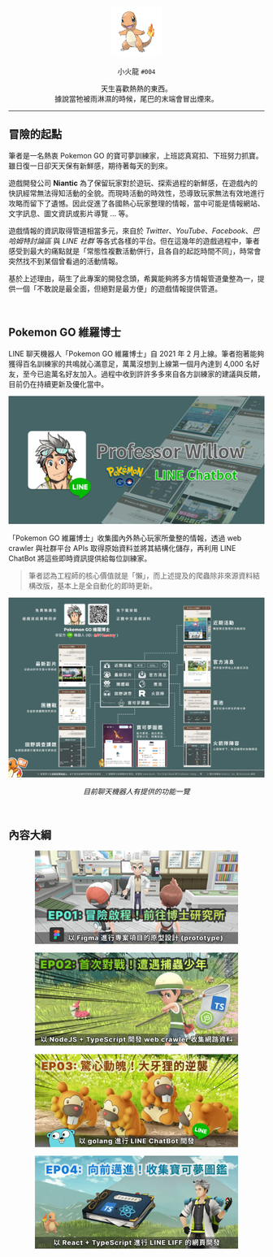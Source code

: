 <p align="center">
    <img src="./cover.png" width="100" />
</p>

<p align="center">
    小火龍 <code>#004</code>
</p>

<p align="center">
    天生喜歡熱熱的東西。<br>據說當牠被雨淋濕的時候，尾巴的末端會冒出煙來。
</p>

---

## 冒險的起點

筆者是一名熱衷 Pokemon GO 的寶可夢訓練家，上班認真寫扣、下班努力抓寶。雖日復一日卻天天保有新鮮感，期待著每天的到來。

遊戲開發公司 **Niantic** 為了保留玩家對於遊玩、探索過程的新鮮感，在遊戲內的快訊經常無法得知活動的全貌。而現時活動的時效性，恐導致玩家無法有效地進行攻略而留下了遺憾。因此促進了各國熱心玩家整理的情報，當中可能是情報網站、文字訊息、圖文資訊或影片導覽 ... 等。

遊戲情報的資訊取得管道相當多元，來自於 *Twitter*、*YouTube*、*Facebook*、*巴哈姆特討論區* 與 *LINE 社群* 等各式各樣的平台。但在這幾年的遊戲過程中，筆者感受到最大的痛點就是「常態性複數活動併行，且各自的起訖時間不同」，時常會突然找不到某個曾看過的活動情報。

基於上述理由，萌生了此專案的開發念頭，希冀能夠將多方情報管道彙整為一，提供一個「不敢說是最全面，但絕對是最方便」的遊戲情報提供管道。

<br>

## Pokemon GO 維羅博士

LINE 聊天機器人「Pokemon GO 維羅博士」自 2021 年 2 月上線。筆者抱著能夠獲得百名訓練家的共鳴就心滿意足，萬萬沒想到上線第一個月內達到 4,000 名好友，至今已逾萬名好友加入。過程中收到許許多多來自各方訓練家的建議與反饋，目前仍在持續更新及優化當中。

![](./banner.png)

「Pokemon GO 維羅博士」收集國內外熱心玩家所彙整的情報，透過 web crawler 與社群平台 APIs 取得原始資料並將其結構化儲存，再利用 LINE ChatBot 將這些即時資訊提供給每位訓練家。

> 筆者認為工程師的核心價值就是「懶」，而上述提及的爬蟲除非來源資料結構改版，基本上是全自動化的即時更新。

![](./features.png)
<p align="center">
    <i>目前聊天機器人有提供的功能一覽</i>
</p>

<br>

## 內容大綱

<p align="center">
    <img alt="以 Figma 進行專案項目的原型設計 (prototype)" src="./ep01.png" width="400" />
</p>

<p align="center">
    <img alt="以 NodeJS + TypeScript 開發網路爬蟲 (web crawler) 收集網路資料" src="./ep02.png" width="400" />
</p>

<p align="center">
    <img alt="以 golang 進行 LINE ChatBot 開發" src="./ep03.png" width="400" />
</p>

<p align="center">
    <img alt="以 React + TypeScript 進行 LINE LIFF 的網頁開發" src="./ep04.png" width="400" />
</p>
